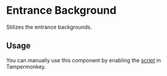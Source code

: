 # Entrance Background

Stilizes the entrance backgrounds.

## Usage

You can manually use this component by enabling the [script](https://raw.githubusercontent.com/Neutrxl/Themed/main/Entrance/EntranceBackground/EntranceBackground.user.js) in Tampermonkey.